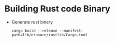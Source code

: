 # Building Rust code Binary

- Generate rust binary
    ```
    cargo build --release --manifest-path=lib/erasure/rustlib/Cargo.toml
    ```
